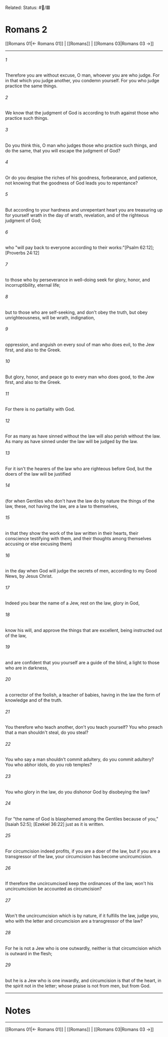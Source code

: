 Related:
Status: #📖/🟥
# Romans 2

[[Romans 01|← Romans 01]] | [[Romans]] | [[Romans 03|Romans 03 →]]
***



###### 1 
Therefore you are without excuse, O man, whoever you are who judge. For in that which you judge another, you condemn yourself. For you who judge practice the same things. 

###### 2 
We know that the judgment of God is according to truth against those who practice such things. 

###### 3 
Do you think this, O man who judges those who practice such things, and do the same, that you will escape the judgment of God? 

###### 4 
Or do you despise the riches of his goodness, forbearance, and patience, not knowing that the goodness of God leads you to repentance? 

###### 5 
But according to your hardness and unrepentant heart you are treasuring up for yourself wrath in the day of wrath, revelation, and of the righteous judgment of God; 

###### 6 
who "will pay back to everyone according to their works:"<crossref intro="2:6">[Psalm 62:12]; [Proverbs 24:12]</crossref> 

###### 7 
to those who by perseverance in well-doing seek for glory, honor, and incorruptibility, eternal life; 

###### 8 
but to those who are self-seeking, and don't obey the truth, but obey unrighteousness, will be wrath, indignation, 

###### 9 
oppression, and anguish on every soul of man who does evil, to the Jew first, and also to the Greek. 

###### 10 
But glory, honor, and peace go to every man who does good, to the Jew first, and also to the Greek. 

###### 11 
For there is no partiality with God. 

###### 12 
For as many as have sinned without the law will also perish without the law. As many as have sinned under the law will be judged by the law. 

###### 13 
For it isn't the hearers of the law who are righteous before God, but the doers of the law will be justified 

###### 14 
(for when Gentiles who don't have the law do by nature the things of the law, these, not having the law, are a law to themselves, 

###### 15 
in that they show the work of the law written in their hearts, their conscience testifying with them, and their thoughts among themselves accusing or else excusing them) 

###### 16 
in the day when God will judge the secrets of men, according to my Good News, by Jesus Christ. 

###### 17 
Indeed you bear the name of a Jew, rest on the law, glory in God, 

###### 18 
know his will, and approve the things that are excellent, being instructed out of the law, 

###### 19 
and are confident that you yourself are a guide of the blind, a light to those who are in darkness, 

###### 20 
a corrector of the foolish, a teacher of babies, having in the law the form of knowledge and of the truth. 

###### 21 
You therefore who teach another, don't you teach yourself? You who preach that a man shouldn't steal, do you steal? 

###### 22 
You who say a man shouldn't commit adultery, do you commit adultery? You who abhor idols, do you rob temples? 

###### 23 
You who glory in the law, do you dishonor God by disobeying the law? 

###### 24 
For "the name of God is blasphemed among the Gentiles because of you," <crossref intro="2:24">[Isaiah 52:5]; [Ezekiel 36:22]</crossref> just as it is written. 

###### 25 
For circumcision indeed profits, if you are a doer of the law, but if you are a transgressor of the law, your circumcision has become uncircumcision. 

###### 26 
If therefore the uncircumcised keep the ordinances of the law, won't his uncircumcision be accounted as circumcision? 

###### 27 
Won't the uncircumcision which is by nature, if it fulfills the law, judge you, who with the letter and circumcision are a transgressor of the law? 

###### 28 
For he is not a Jew who is one outwardly, neither is that circumcision which is outward in the flesh; 

###### 29 
but he is a Jew who is one inwardly, and circumcision is that of the heart, in the spirit not in the letter; whose praise is not from men, but from God.

---
# Notes


***
[[Romans 01|← Romans 01]] | [[Romans]] | [[Romans 03|Romans 03 →]]
